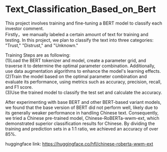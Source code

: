 # Text_Classification_Based_on_Bert
This project involves training and fine-tuning a BERT model to classify each investor comment.  
Firstly，we manually labeled a certain amount of text for training and testing. In this project, we plan to classify the text into three categories: "Trust," "Distrust," and "Unknown."  

Training Steps are as following:  
(1)Load the BERT tokenizer and model, create a parameter grid, and traverse it to determine the optimal parameter combination. Additionally, use data augmentation algorithms to enhance the model's learning effects.  
(2)Train the model based on the optimal parameter combination and evaluate its performance, using metrics such as accuracy, precision, recall, and F1 score.  
(3)Use the trained model to classify the test set and calculate the accuracy.  

After experimenting with base BERT and other BERT-based variant models, we found that the base version of BERT did not perform well, likely due to its generally weaker performance in handling Chinese text. Consequently, we tried a Chinese pre-trained model, Chinese-RoBERTa-wwm-ext, which demonstrated superior classification results for Chinese. By dividing the training and prediction sets in a 1:1 ratio, we achieved an accuracy of over 85%.  

huggingface link: https://huggingface.co/hfl/chinese-roberta-wwm-ext
